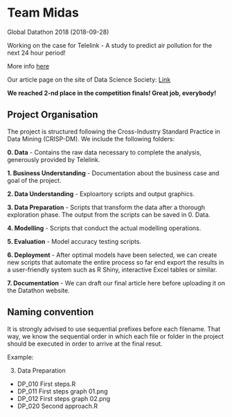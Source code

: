 # Team Midas
Global Datathon 2018 (2018-09-28)

Working on the case for Telelink - A study to predict air pollution for the next 24 hour period!

More info [here](https://www.datasciencesociety.net/the-telelink-case-one-step-closer-to-a-better-air-quality-and-city/)

Our article page on the site of Data Science Society: [Link](https://www.datasciencesociety.net/telelink-case-solution/)

**We reached 2-nd place in the competition finals! Great job, everybody!**


## Project Organisation
The project is structured following the Cross-Industry Standard Practice in Data Mining (CRISP-DM). We include the following folders:

**0. Data** - Contains the raw data necessary to complete the analysis, generously provided by Telelink.

**1. Business Understanding** - Documentation about the business case and goal of the project.

**2. Data Understanding** - Exploartory scripts and output graphics.

**3. Data Preparation** - Scripts that transform the data after a thorough exploration phase. The output from the scripts can be saved in 0. Data.

**4. Modelling** - Scripts that conduct the actual modelling operations.

**5. Evaluation** - Model accuracy testing scripts.

**6. Deployment** - After optimal models have been selected, we can create new scripts that automate the entire process so far end export the results in a user-friendly system such as R Shiny, interactive Excel tables or similar. 

**7. Documentation** - We can draft our final article here before uploading it on the Datathon website.

## Naming convention
It is strongly advised to use sequential prefixes before each filename. That way, we know the sequential order in which
each file or folder in the project should be executed in order to arrive at the final resut.

Example:

3. Data Preparation

* DP\_010 First steps.R
* DP\_011 First steps graph 01.png
* DP\_012 First steps graph 02.png
* DP\_020 Second approach.R

